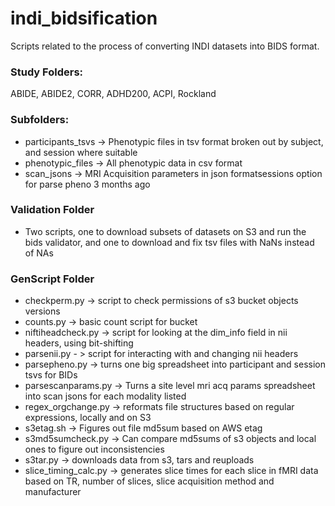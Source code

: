 # indi_bidsification
Scripts related to the process of converting INDI datasets into BIDS format.

### Study Folders:
ABIDE, ABIDE2, CORR, ADHD200, ACPI, Rockland

### Subfolders:
- participants_tsvs	-> Phenotypic files in tsv format broken out by subject, and session where suitable
- phenotypic_files -> All phenotypic data in csv format
- scan_jsons -> MRI Acquisition parameters in json formatsessions option for parse pheno 3 months ago

### Validation Folder
- Two scripts, one to download subsets of datasets on S3 and run the bids validator, and one to download and fix tsv files with NaNs instead of NAs

### GenScript Folder
- checkperm.py -> script to check permissions of s3 bucket objects versions
- counts.py -> basic count script for bucket
- niftiheadcheck.py -> script for looking at the dim_info field in nii headers, using bit-shifting
- parsenii.py - > script for interacting with and changing nii headers
- parsepheno.py -> turns one big spreadsheet into participant and session tsvs for BIDs
- parsescanparams.py -> Turns a site level mri acq params spreadsheet into scan jsons for each modality listed
- regex_orgchange.py -> reformats file structures based on regular expressions, locally and on S3
- s3etag.sh -> Figures out file md5sum based on AWS etag
- s3md5sumcheck.py -> Can compare md5sums of s3 objects and local ones to figure out inconsistencies
- s3tar.py -> downloads data from s3, tars and reuploads
- slice_timing_calc.py -> generates slice times for each slice in fMRI data based on TR, number of slices, slice acquisition method and manufacturer
